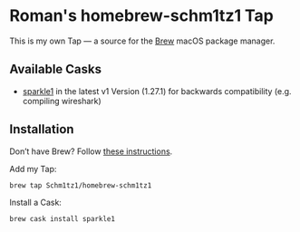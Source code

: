 # Roman's homebrew-schm1tz1 Tap 

This is my own Tap — a source for the [Brew](https://brew.sh) macOS package manager.


## Available Casks ##

* [sparkle1](https://sparkle-project.org/) in the latest v1 Version (1.27.1) for backwards compatibility (e.g. compiling wireshark)

## Installation ##

Don’t have Brew? Follow [these instructions](https://brew.sh).

Add my Tap:

```shell
brew tap Schm1tz1/homebrew-schm1tz1
```

Install a Cask:

```shell
brew cask install sparkle1
```
